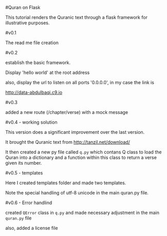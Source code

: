 #Quran on Flask

This tutorial renders the Quranic text through a flask framework for illustrative purposes.

#v0.1 

The read me file creation

#v0.2

establish the basic framework. 

Display 'hello world' at the root address

also, display the url to listen on all ports '0.0.0.0', in my case the link is

http://data-abdulbaqi.c9.io

#v0.3

added a new route (/chapter/verse) with a mock message

#v0.4 - working solution

This version does a significant improvement over the last version.

It brought the Quranic text from http://tanzil.net/download/

It then created a new py file called `q.py` which contans Q class to load the Quran into a dictionary and a function within this class to return a verse given its number.

#v0.5 - templates

Here I created templates folder and made two templates.

Note the special handling of utf-8 unicode in the main quran.py file. 


#v0.6 - Error handlind

created `QError` class in `q.py` and made necessary adjustment in the main `quran.py` file

also, added a license file
